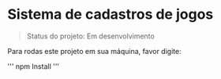 <h1>Sistema de cadastros de jogos</h1>

>Status do projeto: Em desenvolvimento

Para rodas este projeto em sua máquina, favor digite:

'''
npm Install
'''
